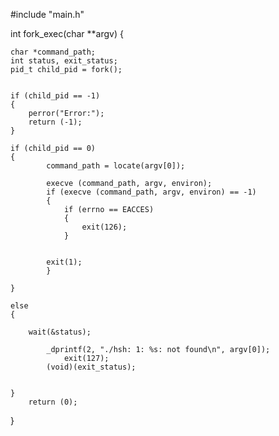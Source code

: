 #include "main.h"


int fork_exec(char **argv)
{

	char *command_path;
	int status, exit_status;
	pid_t child_pid = fork();


	if (child_pid == -1)
	{
		perror("Error:");
		return (-1);
	}

	if (child_pid == 0)
	{
			command_path = locate(argv[0]);

			execve (command_path, argv, environ);
			if (execve (command_path, argv, environ) == -1)
			{
				if (errno == EACCES)
				{
					exit(126);
				}

				
			exit(1);        
			}
        
    }
			
	else
	{

		wait(&status);

			_dprintf(2, "./hsh: 1: %s: not found\n", argv[0]);
				exit(127);
			(void)(exit_status);
        
                       
	}
		return (0);
}
